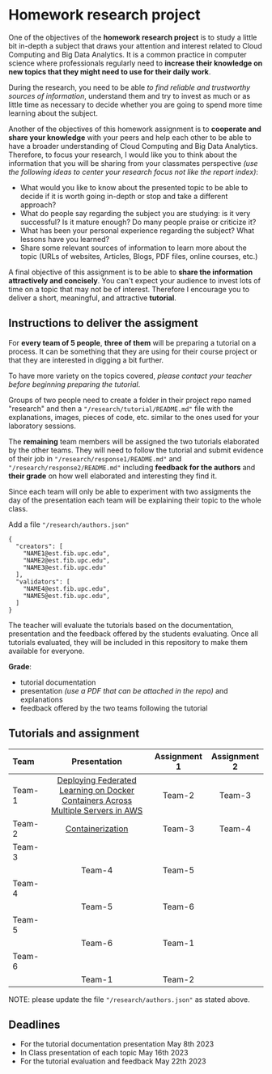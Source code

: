 # Homework research project

One of the objectives of the **homework research project** is to study a little bit in-depth a subject that draws your
attention and interest related to Cloud Computing and Big Data Analytics. It is a common practice in computer science
where professionals regularly need to **increase their knowledge on new topics that they might need to use for their
daily work**.

During the research, you need to be able _to find reliable and trustworthy sources of information_, understand them and
try to invest as much or as little time as necessary to decide whether you are going to spend more time learning about
the subject.

Another of the objectives of this homework assignment is to **cooperate and share your knowledge** with your peers and
help each other to be able to have a broader understanding of Cloud Computing and Big Data Analytics. Therefore, to
focus your research, I would like you to think about the information that you will be sharing from your classmates
perspective _(use the following ideas to center your research focus not like the report index)_:

* What would you like to know about the presented topic to be able to decide if it is worth going in-depth or stop and
  take a different approach?
* What do people say regarding the subject you are studying: is it very successful? Is it mature enough? Do many people
  praise or criticize it?
* What has been your personal experience regarding the subject? What lessons have you learned?
* Share some relevant sources of information to learn more about the topic (URLs of websites, Articles, Blogs, PDF
  files, online courses, etc.)

A final objective of this assignment is to be able to **share the information attractively and concisely**. You can't
expect your audience to invest lots of time on a topic that may not be of interest. Therefore I encourage you to deliver
a short, meaningful, and attractive **tutorial**.

## Instructions to deliver the assigment

For **every team of 5 people**, **three of them** will be preparing a tutorial on a process. It can be something that
they are using for their course project or that they are interested in digging a bit further.

To have more variety on the topics covered, *please contact your teacher before beginning preparing the tutorial*.

Groups of two people need to create a folder in their project repo named "research" and then
a  `"/research/tutorial/README.md"` file with the explanations, images, pieces of code, etc. similar to the ones used
for your laboratory sessions.

The **remaining** team members will be assigned the two tutorials elaborated by the other teams. They will need to
follow the tutorial and submit evidence of their job in `"/research/response1/README.md"`
and `"/research/response2/README.md"` including **feedback for the authors** and **their grade** on how well elaborated
and interesting they find it.

Since each team will only be able to experiment with two assigments the day of the presentation each team will be
explaining their topic to the whole class.

Add a file `"/research/authors.json"`

```json5
{
  "creators": [
    "NAME1@est.fib.upc.edu",
    "NAME2@est.fib.upc.edu",
    "NAME3@est.fib.upc.edu"
  ],
  "validators": [
    "NAME4@est.fib.upc.edu",
    "NAME5@est.fib.upc.edu",
  ]
}
```

The teacher will evaluate the tutorials based on the documentation, presentation and the feedback offered by the
students evaluating. Once all tutorials evaluated, they will be included in this repository to make them available for
everyone.

**Grade**:

- tutorial documentation
- presentation *(use a PDF that can be attached in the repo)* and explanations
- feedback offered by the two teams following the tutorial

## Tutorials and assignment

| Team   |                                                Presentation                                                | Assignment 1 | Assignment 2 |
|:-------|:----------------------------------------------------------------------------------------------------------:|:------------:|:------------:|
| Team-1 | [Deploying Federated Learning on Docker Containers Across Multiple Servers in AWS](./tutorial-1/README.md) |    Team-2    |    Team-3    |
| Team-2 |                                 [Containerization](./tutorial-2/README.md)                                 |    Team-3    |    Team-4    |
| Team-3 |
[](./tutorial-3/README.md)                                         |                                                   Team-4                                                   |    Team-5    |
| Team-4 |
[](./tutorial-4/README.md)                                         |                                                   Team-5                                                   |    Team-6    |
| Team-5 |
[](./tutorial-5/README.md)                                         |                                                   Team-6                                                   |    Team-1    |
| Team-6 |
[](./tutorial-6/README.md)                                         |                                                   Team-1                                                   |    Team-2    |

[](./tutorial-2/README.md)

NOTE: please update the file `"/research/authors.json"`  as stated above.

## Deadlines

- For the tutorial documentation presentation May 8th 2023
- In Class presentation of each topic May 16th 2023
- For the tutorial evaluation and feedback May 22th 2023





